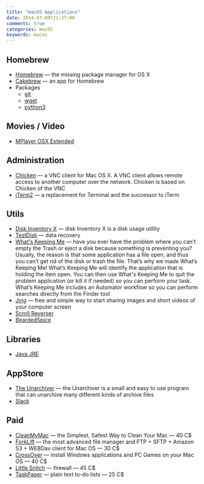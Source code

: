 ```yaml
---
title: "macOS Applications"
date: 2014-07-09T21:37:00
comments: true
categories: macOS
keywords: macos
---
```


## Homebrew
* [Homebrew](http://brew.sh/) — the missing package manager for OS X
* [Cakebrew](https://www.cakebrew.com/) — an app for Homebrew
* Packages
	* [git](http://git-scm.com/)
	* [wget](https://www.gnu.org/software/wget/)
	* [python3](https://www.python.org/download/releases/3.0/)

## Movies / Video
* [MPlayer OSX Extended](http://mplayerosx.ch/)

## Administration
* [Chicken](http://chicken.sourceforge.net/) — a VNC client for Mac OS X. A VNC client allows remote access to another computer over the network. Chicken is based on Chicken of the VNC
* [iTerm2](http://www.iterm2.com/) — a replacement for Terminal and the successor to iTerm

## Utils
* [Disk Inventory X](http://www.derlien.com/) — disk Inventory X is a disk usage utility
* [TestDisk](http://www.cgsecurity.org/wiki/TestDisk) — data recovery
* [What's Keeping Me](http://www.hamsoftengineering.com/products/wkm/wkm.html) — have you ever have the problem where you can’t empty the Trash or eject a disk because something is preventing you? Usually, the reason is that some application has a file open, and thus you can’t get rid of the disk or trash the file. That’s why we made What’s Keeping Me! What’s Keeping Me will identify the application that is holding the item open. You can then use What's Keeping Me to quit the problem application (or kill it if needed) so you can perform your task. What’s Keeping Me includes an Automator workflow so you can perform searches directly from the Finder too!
* [Jing](http://www.techsmith.com/jing.html) — free and simple way to start sharing images and short videos of your computer screen
* [Scroll Reverser](https://pilotmoon.com/scrollreverser/)
* [BeardedSpice](https://beardedspice.github.io/)

## Libraries
* [Java JRE](http://www.oracle.com/technetwork/java/javase/downloads/jre7-downloads-1880261.html)

## AppStore
* [The Unarchiver](https://itunes.apple.com/app/the-unarchiver/id425424353?mt=12&ls=1) — the Unarchiver is a small and easy to use program that can unarchive many different kinds of archive files
* [Slack](https://itunes.apple.com/app/slack/id803453959?ls=1&mt=12)

## Paid
* [CleanMyMac](http://macpaw.com/cleanmymac) — the Simplest, Safest Way to Clean Your Mac — 40 C$
* [ForkLift](http://www.binarynights.com/forklift/) — the most advanced file manager and FTP + SFTP + Amazon S3 + WEBDav client for Mac OS — 30 C$
* [CrossOver](http://www.codeweavers.com/products/) — install Windows applications and PC Games on your Mac OS — 40 C$
* [Little Snitch](http://www.obdev.at/products/littlesnitch/index.html) — firewall — 45 C$
* [TaskPaper](https://www.taskpaper.com/) — plain text to-do lists — 25 C$
